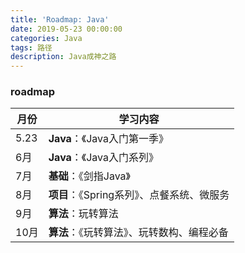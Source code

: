 ```yaml
---
title: 'Roadmap: Java'
date: 2019-05-23 00:00:00
categories: Java
tags: 路径
description: Java成神之路
---
```


### roadmap
<!-- more -->
| 月份 | 学习内容 |
| ---- | ------------------ |
| 5.23 | **Java**：《Java入门第一季》 |
| 6月 | **Java**：《Java入门系列》 |
| 7月 | **基础**：《剑指Java》 |
| 8月 | **项目**：《Spring系列》、点餐系统、微服务 |
| 9月 |  **算法**：玩转算法  |
| 10月 | **算法**：《玩转算法》、玩转数构、编程必备 |
